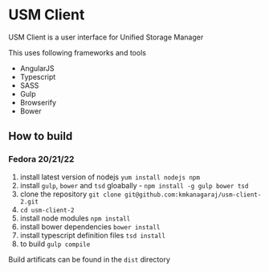 # USM Client
USM Client is a user interface for Unified Storage Manager

This uses following frameworks and tools
* AngularJS
* Typescript
* SASS
* Gulp
* Browserify
* Bower

## How to build
### Fedora 20/21/22
1. install latest version of nodejs `yum install nodejs npm`
2. install `gulp`, `bower` and `tsd` gloabally - `npm install -g gulp bower tsd`
3. clone the repository `git clone git@github.com:kmkanagaraj/usm-client-2.git`
4. `cd usm-client-2`
5. install node modules `npm install`
6. install bower dependencies `bower install`
7. install typescript definition files `tsd install`
8. to build `gulp compile`

Build artificats can be found in the `dist` directory
